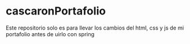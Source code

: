 # cascaronPortafolio
Este repositorio solo es para llevar los cambios del html, css y js de mi portafolio antes de uirlo con spring
